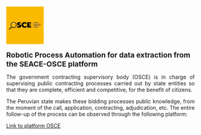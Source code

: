 <p align="left" width="100%">
    <img width="100" src="osce.png">
</p>

<p align="left">
    <strong style="font-size:1.2rem;">
    Robotic Process Automation for data extraction from the SEACE-OSCE platform
    </strong>
</p>

<p align="justify">
The government contracting supervisory body (OSCE) is in charge of supervising public contracting processes carried out by state entities so that they are complete, efficient and competitive, for the benefit of citizens.
</p>

<p align="justify">
The Peruvian state makes these bidding processes public knowledge, from the moment of the call, application, contracting, adjudication, etc. The entire follow-up of the process can be observed through the following platform:
</p>

[Link to platform OSCE](http://procesos.seace.gob.pe/seacebus-uiwd-pub/buscadorPublico/buscadorPublico.xhtml)



